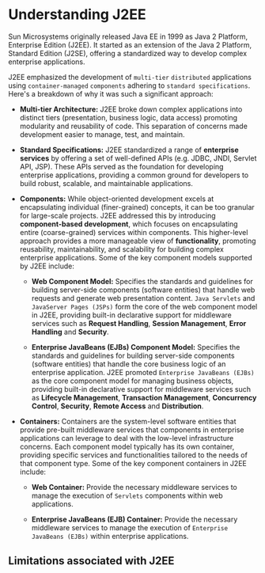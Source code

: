 # Understanding J2EE

Sun Microsystems originally released Java EE in 1999 as Java 2 Platform, Enterprise Edition (J2EE). It started as an extension of the Java 2 Platform, Standard Edition (J2SE), offering a standardized way to develop complex enterprise applications.

J2EE emphasized the development of `multi-tier` `distributed` applications using `container-managed` `components` adhering to `standard specifications`. Here's a breakdown of why it was such a significant approach:

- **Multi-tier Architecture:** J2EE broke down complex applications into distinct tiers (presentation, business logic, data access) promoting modularity and reusability of code. This separation of concerns made development easier to manage, test, and maintain.

- **Standard Specifications:** J2EE standardized a range of **enterprise services** by offering a set of well-defined APIs (e.g. JDBC, JNDI, Servlet API, JSP). These APIs served as the foundation for developing enterprise applications, providing a common ground for developers to build robust, scalable, and maintainable applications.

- **Components:** While object-oriented development excels at encapsulating individual (finer-grained) concepts, it can be too granular for large-scale projects. J2EE addressed this by introducing **component-based development**, which focuses on encapsulating entire (coarse-grained) services within components. This higher-level approach provides a more manageable view of **functionality**, promoting reusability, maintainability, and scalability for building complex enterprise applications. Some of the key component models supported by J2EE include:

  - **Web Component Model:** Specifies the standards and guidelines for building server-side components (software entities) that handle web requests and generate web presentation content. `Java Servlets` and `JavaServer Pages (JSPs)` form the core of the web component model in J2EE, providing built-in declarative support for middleware services such as **Request Handling**, **Session Management**, **Error Handling** and **Security**.

  - **Enterprise JavaBeans (EJBs) Component Model:** Specifies the standards and guidelines for building server-side components (software entities) that handle the core business logic of an enterprise application. J2EE promoted `Enterprise JavaBeans (EJBs)` as the core component model for managing business objects, providing built-in declarative support for middleware services such as **Lifecycle Management**, **Transaction Management**, **Concurrency Control**, **Security**, **Remote Access** and **Distribution**.

- **Containers:** Containers are the system-level software entities that provide pre-built middleware services that components in enterprise applications can leverage to deal with the low-level infrastructure concerns. Each component model typically has its own container, providing specific services and functionalities tailored to the needs of that component type. Some of the key component containers in J2EE include:

  - **Web Container:** Provide the necessary middleware services to manage the execution of `Servlets` components within web applications.

  - **Enterprise JavaBeans (EJB) Container:** Provide the necessary middleware services to manage the execution of `Enterprise JavaBeans (EJBs)` within enterprise applications.

## Limitations associated with J2EE
